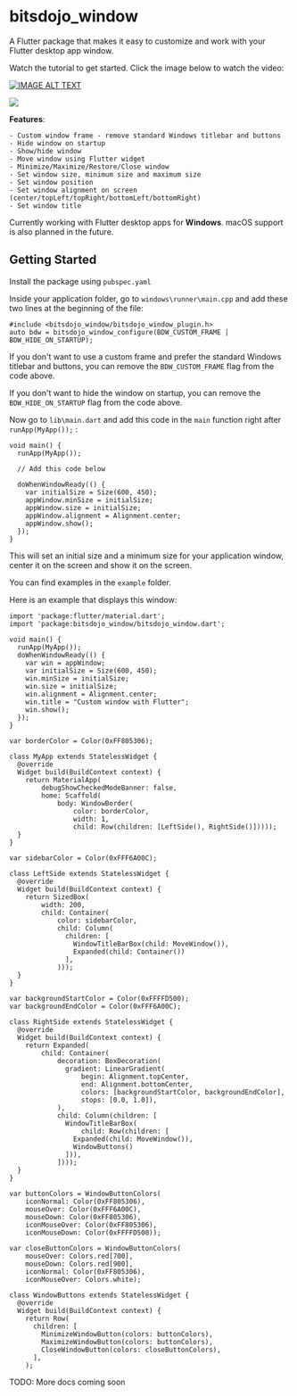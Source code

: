 # bitsdojo_window

A Flutter package that makes it easy to customize and work with your Flutter desktop app window. 

Watch the tutorial to get started. Click the image below to watch the video: 

[![IMAGE ALT TEXT](http://img.youtube.com/vi/bee2AHQpGK4/0.jpg)](http://www.youtube.com/watch?v=bee2AHQpGK4 "Click to open")

<img src="https://github.com/bitsdojo/bitsdojo_window/blob/master/resources/screenshot.png">

**Features**:

    - Custom window frame - remove standard Windows titlebar and buttons
    - Hide window on startup
    - Show/hide window
    - Move window using Flutter widget
    - Minimize/Maximize/Restore/Close window
    - Set window size, minimum size and maximum size
    - Set window position
    - Set window alignment on screen (center/topLeft/topRight/bottomLeft/bottomRight)
    - Set window title


Currently working with Flutter desktop apps for **Windows**. macOS support is also planned in the future.

## Getting Started

Install the package using `pubspec.yaml`

Inside your application folder, go to `windows\runner\main.cpp` and add these two lines at the beginning of the file:

```
#include <bitsdojo_window/bitsdojo_window_plugin.h>
auto bdw = bitsdojo_window_configure(BDW_CUSTOM_FRAME | BDW_HIDE_ON_STARTUP);
```

If you don't want to use a custom frame and prefer the standard Windows titlebar and buttons, you can remove the `BDW_CUSTOM_FRAME` flag from the code above.

If you don't want to hide the window on startup, you can remove the `BDW_HIDE_ON_STARTUP` flag from the code above.

Now go to `lib\main.dart` and add this code in the `main` function right after `runApp(MyApp());` :

```
void main() {
  runApp(MyApp());

  // Add this code below

  doWhenWindowReady(() {
    var initialSize = Size(600, 450);
    appWindow.minSize = initialSize;
    appWindow.size = initialSize;
    appWindow.alignment = Alignment.center;
    appWindow.show();
  });
}
```
This will set an initial size and a minimum size for your application window, center it on the screen and show it on the screen.

You can find examples in the `example` folder.

Here is an example that displays this window:


```
import 'package:flutter/material.dart';
import 'package:bitsdojo_window/bitsdojo_window.dart';

void main() {
  runApp(MyApp());
  doWhenWindowReady(() {
    var win = appWindow;
    var initialSize = Size(600, 450);
    win.minSize = initialSize;
    win.size = initialSize;
    win.alignment = Alignment.center;
    win.title = "Custom window with Flutter";
    win.show();
  });
}

var borderColor = Color(0xFF805306);

class MyApp extends StatelessWidget {
  @override
  Widget build(BuildContext context) {
    return MaterialApp(
        debugShowCheckedModeBanner: false,
        home: Scaffold(
            body: WindowBorder(
                color: borderColor,
                width: 1,
                child: Row(children: [LeftSide(), RightSide()]))));
  }
}

var sidebarColor = Color(0xFFF6A00C);

class LeftSide extends StatelessWidget {
  @override
  Widget build(BuildContext context) {
    return SizedBox(
        width: 200,
        child: Container(
            color: sidebarColor,
            child: Column(
              children: [
                WindowTitleBarBox(child: MoveWindow()),
                Expanded(child: Container())
              ],
            )));
  }
}

var backgroundStartColor = Color(0xFFFFD500);
var backgroundEndColor = Color(0xFFF6A00C);

class RightSide extends StatelessWidget {
  @override
  Widget build(BuildContext context) {
    return Expanded(
        child: Container(
            decoration: BoxDecoration(
              gradient: LinearGradient(
                  begin: Alignment.topCenter,
                  end: Alignment.bottomCenter,
                  colors: [backgroundStartColor, backgroundEndColor],
                  stops: [0.0, 1.0]),
            ),
            child: Column(children: [
              WindowTitleBarBox(
                  child: Row(children: [
                Expanded(child: MoveWindow()),
                WindowButtons()
              ])),
            ])));
  }
}

var buttonColors = WindowButtonColors(
    iconNormal: Color(0xFF805306),
    mouseOver: Color(0xFFF6A00C),
    mouseDown: Color(0xFF805306),
    iconMouseOver: Color(0xFF805306),
    iconMouseDown: Color(0xFFFFD500));

var closeButtonColors = WindowButtonColors(
    mouseOver: Colors.red[700],
    mouseDown: Colors.red[900],
    iconNormal: Color(0xFF805306),
    iconMouseOver: Colors.white);

class WindowButtons extends StatelessWidget {
  @override
  Widget build(BuildContext context) {
    return Row(
      children: [
        MinimizeWindowButton(colors: buttonColors),
        MaximizeWindowButton(colors: buttonColors),
        CloseWindowButton(colors: closeButtonColors),
      ],
    );
```

TODO: More docs coming soon
